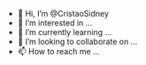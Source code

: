 - 👋 Hi, I’m @CristaoSidney
- 👀 I’m interested in ...
- 🌱 I’m currently learning ...
- 💞️ I’m looking to collaborate on ...
- 📫 How to reach me ...

<!---
CristaoSidney/CristaoSidney is a ✨ special ✨ repository because its `README.md` (this file) appears on your GitHub profile.
You can click the Preview link to take a look at your changes.
--->
